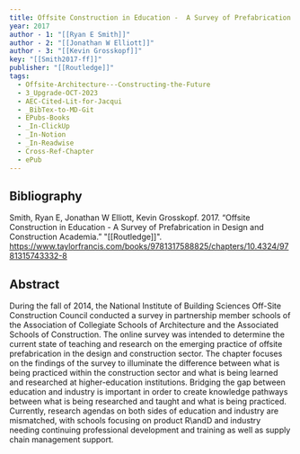 ```yaml
---
title: Offsite Construction in Education -  A Survey of Prefabrication in Design and Construction Academia
year: 2017
author - 1: "[[Ryan E Smith]]"
author - 2: "[[Jonathan W Elliott]]"
author - 3: "[[Kevin Grosskopf]]"
key: "[[Smith2017-ff]]"
publisher: "[[Routledge]]"
tags:
  - Offsite-Architecture---Constructing-the-Future
  - 3_Upgrade-OCT-2023
  - AEC-Cited-Lit-for-Jacqui
  - _BibTex-to-MD-Git
  - EPubs-Books
  - _In-ClickUp
  - _In-Notion
  - _In-Readwise
  - Cross-Ref-Chapter
  - ePub
---
```


## Bibliography
Smith, Ryan E, Jonathan W Elliott, Kevin Grosskopf. 2017. “Offsite Construction in Education -  A Survey of Prefabrication in Design and Construction Academia.” "[[Routledge]]". https://www.taylorfrancis.com/books/9781317588825/chapters/10.4324/9781315743332-8

## Abstract
During the fall of 2014, the National Institute of Building Sciences Off-Site Construction Council conducted a survey in partnership member schools of the Association of Collegiate Schools of Architecture and the Associated Schools of Construction. The online survey was intended to determine the current state of teaching and research on the emerging practice of offsite prefabrication in the design and construction sector. The chapter focuses on the findings of the survey to illuminate the difference between what is being practiced within the construction sector and what is being learned and researched at higher-education institutions. Bridging the gap between education and industry is important in order to create knowledge pathways between what is being researched and taught and what is being practiced. Currently, research agendas on both sides of education and industry are mismatched, with schools focusing on product R\andD and industry needing continuing professional development and training as well as supply chain management support.